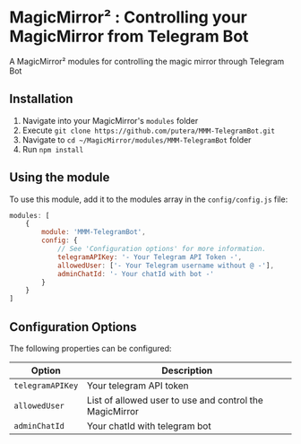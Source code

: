 # MagicMirror² : Controlling your MagicMirror from Telegram Bot
A MagicMirror² modules for controlling the magic mirror through Telegram Bot

## Installation
1. Navigate into your MagicMirror's `modules` folder
2. Execute `git clone https://github.com/putera/MMM-TelegramBot.git`
3. Navigate to `cd ~/MagicMirror/modules/MMM-TelegramBot` folder
4. Run `npm install`

## Using the module
To use this module, add it to the modules array in the `config/config.js` file:

```javascript
modules: [
	{
		module: 'MMM-TelegramBot',
		config: {
			// See 'Configuration options' for more information.
			telegramAPIKey: '- Your Telegram API Token -',
			allowedUser: ['- Your Telegram username without @ -'],
			adminChatId: '- Your chatId with bot -'
		}
	}
]
```

## Configuration Options
The following properties can be configured:

| **Option** | **Description** |
| --- | --- |
| `telegramAPIKey` | Your telegram API token |
| `allowedUser` | List of allowed user to use and control the MagicMirror |
| `adminChatId` | Your chatId with telegram bot |
